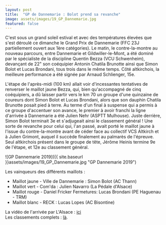 ```yaml
---
layout: post
title:  "GP de Dannemarie : Bolot prend sa revanche"
image: assets/images/19_GP_Dannemarie.jpg
featured: false
---
```


C'est sous un grand soleil estival et avec des températures élevées que s'est déroulé ce dimanche le Grand Prix de Dannemarie (FFC 23J partiellement ouvert aux 1ère catégories). Le matin, le contre-la-montre au nouveau parcours, entre Dannemarie et Gildwiller-le-Mont, a été dominé par le spécialiste de la discipline Quentin Bezza (VCU Schwenheim), devançant de 22" son coéquipier Antonin Chatila Brunotte ainsi que Simon Bolot et Lucas Brondani, tous trois dans le même temps. Côté altkirchois, la meilleure performance a été signée par Arnaud Schlienger, 15e.

L'étape de l'après-midi (100 km) allait voir d'incessantes tentatives de renverser le maillot jaune Bezza, qui, bien qu'accompagné de cinq coéquipiers, a dû laisser partir vers le km 70 un groupe d'une quinzaine de coureurs dont Simon Bolot et Lucas Brondani, alors que son dauphin Chatila Brunotte posait pied à terre. Au terme d'un final à suspense qui a permis à ce groupe d'accentuer son avance, le premier à avoir franchi la ligne d'arrivée à Dannemarie a été Julien Nehr (ASPTT Mulhouse). Juste derrière, Simon Bolot terminait 3e et s'adjugeait ainsi le classement général ! Une sorte de revanche pour celui qui, l'an passé, avait porté le maillot jaune à l'issue du contre-la-montre avant de céder face au collectif VCS Altkirch et à Julien Grimont, auquel il succède finalement au palmarès de l'épreuve. Seul altkirchois présent dans le groupe de tête, Jérôme Heinis termine 9e de l'étape, et 12e au classement général.

![GP Dannemarie 2019]({{ site.baseurl }}assets/images/19_GP_Dannemarie.jpg "GP Dannemarie 2019")

Les vainqueurs des différents maillots :

*   Maillot jaune - Ville de Dannemarie : Simon Bolot (AC Thann)
*   Maillot vert - Com'da : Julien Navarro (La Pédale d'Alsace)
*   Maillot rouge - Daniel Fricker Fermetures: Lucas Brondani (PE Haguenau - TRM)
*   Maillot blanc - RECK : Lucas Lopes (AC Bisontine)

La vidéo de l'arrivée par L'Alsace : [ici](https://www.lalsace.fr/actualite/2019/06/02/video-simon-bolot-gagne-a-dannemarie)  
Les classements complets : [là](Classements_complets_Dannemarie_19.pdf).